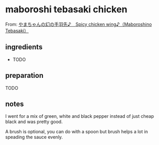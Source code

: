 # maboroshi tebasaki chicken

From: [やまちゃんの幻の手羽先♪　Spicy chicken wing♪（Maboroshino Tebasaki）](https://youtu.be/zushgTab99E)

## ingredients

- TODO

## preparation

TODO

## notes

I went for a mix of green, white and black pepper instead of just cheap black and was pretty good.

A brush is optional, you can do with a spoon but brush helps a lot in speading the sauce evenly.
